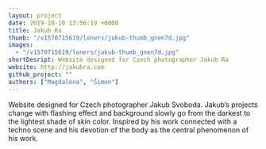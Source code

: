 ```yaml
---
layout: project
date: 2019-10-10 13:56:19 +0000
title: Jakub Ra
thumb: "/v1570715619/loners/jakub-thumb_gnen7d.jpg"
images:
  - "/v1570715619/loners/jakub-thumb_gnen7d.jpg"
shortDesript: Website designed for Czech photographer Jakub Ra
website: http://jakubra.com
github_project: ""
authors: ["Magdaléna", "Šimon"]
---
```


Website designed for Czech photographer Jakub Svoboda. Jakub’s projects change with flashing effect and background slowly go from the darkest to the lightest shade of skin color. Inspired by his work connected with a techno scene and his devotion of the body as the central phenomenon of his work.
